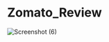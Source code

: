 # Zomato_Review
![Screenshot (6)](https://github.com/rajeshsingh123/Zomato_Review/assets/100190385/6f229ccb-9427-48c8-81ea-688bd9d69bbe)
